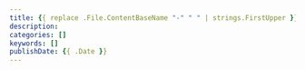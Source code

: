 ```yaml
---
title: {{ replace .File.ContentBaseName "-" " " | strings.FirstUpper }}
description:
categories: []
keywords: []
publishDate: {{ .Date }}
---
```

